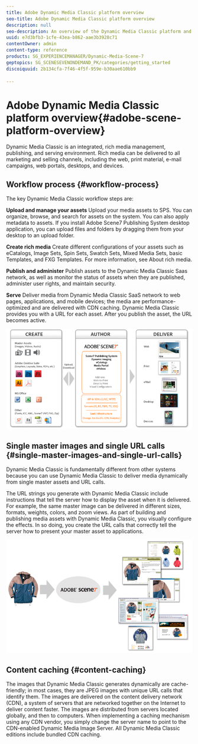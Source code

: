 ```yaml
---
title: Adobe Dynamic Media Classic platform overview
seo-title: Adobe Dynamic Media Classic platform overview
description: null
seo-description: An overview of the Dynamic Media Classic platform and workflow process.
uuid: e7d3bfb3-1cfe-43ea-b862-aae3b3928c71
contentOwner: admin
content-type: reference
products: SG_EXPERIENCEMANAGER/Dynamic-Media-Scene-7
geptopics: SG_SCENESEVENONDEMAND_PK/categories/getting_started
discoiquuid: 2b134cfa-7f46-4f5f-959e-b30aae610bb9

---
```


# Adobe Dynamic Media Classic platform overview{#adobe-scene-platform-overview}

Dynamic Media Classic is an integrated, rich media management, publishing, and serving environment. Rich media can be delivered to all marketing and selling channels, including the web, print material, e-mail campaigns, web portals, desktops, and devices.

## Workflow process {#workflow-process}

The key Dynamic Media Classic workflow steps are:

**Upload and manage your assets** Upload your media assets to SPS. You can organize, browse, and search for assets on the system. You can also apply metadata to assets. If you install Adobe Scene7 Publishing System desktop application, you can upload files and folders by dragging them from your desktop to an upload folder.

**Create rich media** Create different configurations of your assets such as eCatalogs, Image Sets, Spin Sets, Swatch Sets, Mixed Media Sets, basic Templates, and FXG Templates. For more information, see About rich media.

**Publish and administer** Publish assets to the Dynamic Media Classic Saas network, as well as monitor the status of assets when they are published, administer user rights, and maintain security.

**Serve** Deliver media from Dynamic Media Classic SaaS network to web pages, applications, and mobile devices; the media are performance-optimized and are delivered with CDN caching. Dynamic Media Classic provides you with a URL for each asset. After you publish the asset, the URL becomes active.

![The Dynamic Media Classic workflow process](/help/assets/gs_workflow.png) 

## Single master images and single URL calls {#single-master-images-and-single-url-calls}

Dynamic Media Classic is fundamentally different from other systems because you can use Dynamic Media Classic to deliver media dynamically from single master assets and URL calls.

The URL strings you generate with Dynamic Media Classic include instructions that tell the server how to display the asset when it is delivered. For example, the same master image can be delivered in different sizes, formats, weights, colors, and zoom views. As part of building and publishing media assets with Dynamic Media Classic, you visually configure the effects. In so doing, you create the URL calls that correctly tell the server how to present your master asset to applications.

![Dynamic Media Classic can deliver the same master image to different mediums in different sizes and formats.](/help/assets/gs_dynamic_publishing.png) 

## Content caching {#content-caching}

The images that Dynamic Media Classic generates dynamically are cache-friendly; in most cases, they are JPEG images with unique URL calls that identify them. The images are delivered on the content delivery network (CDN), a system of servers that are networked together on the Internet to deliver content faster. The images are distributed from servers located globally, and then to computers. When implementing a caching mechanism using any CDN vendor, you simply change the server name to point to the CDN-enabled Dynamic Media Image Server. All Dynamic Media Classic editions include bundled CDN caching.
